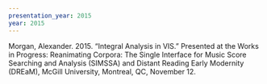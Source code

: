 ```yaml
---
presentation_year: 2015
year: 2015
---
```


Morgan, Alexander. 2015. “Integral Analysis in VIS.” Presented at the Works in Progress: Reanimating Corpora: The Single Interface for Music Score Searching and Analysis (SIMSSA) and Distant Reading Early Modernity (DREaM), McGill University, Montreal, QC, November 12.